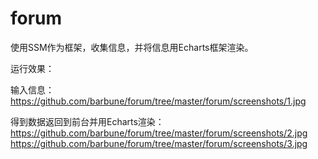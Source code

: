 # forum
使用SSM作为框架，收集信息，并将信息用Echarts框架渲染。


运行效果：


输入信息：
https://github.com/barbune/forum/tree/master/forum/screenshots/1.jpg


得到数据返回到前台并用Echarts渲染：
https://github.com/barbune/forum/tree/master/forum/screenshots/2.jpg
https://github.com/barbune/forum/tree/master/forum/screenshots/3.jpg
